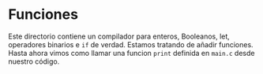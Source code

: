 # Funciones

Este directorio contiene un compilador para enteros, Booleanos, let,
operadores binarios e `if` de verdad. Estamos tratando de añadir
funciones. Hasta ahora vimos como llamar una funcion `print` definida
en `main.c` desde nuestro código.
